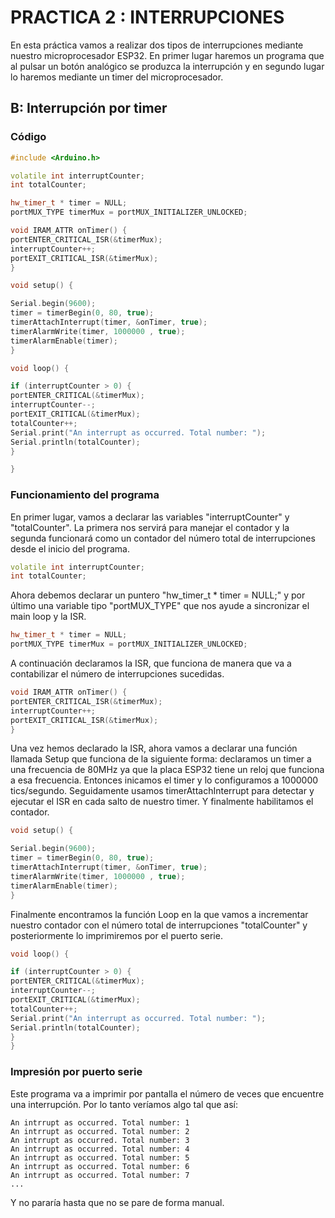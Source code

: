 # PRACTICA 2  : INTERRUPCIONES

En esta práctica vamos a realizar dos tipos de interrupciones mediante nuestro microprocesador ESP32.
En primer lugar haremos un programa que al pulsar un botón analógico se produzca la interrupción y en segundo lugar lo haremos mediante un timer del microprocesador.

## B: Interrupción por timer

### Código

```cpp
#include <Arduino.h>

volatile int interruptCounter;
int totalCounter;

hw_timer_t * timer = NULL;
portMUX_TYPE timerMux = portMUX_INITIALIZER_UNLOCKED;

void IRAM_ATTR onTimer() {
portENTER_CRITICAL_ISR(&timerMux);
interruptCounter++;
portEXIT_CRITICAL_ISR(&timerMux);
}

void setup() {

Serial.begin(9600);
timer = timerBegin(0, 80, true);
timerAttachInterrupt(timer, &onTimer, true);
timerAlarmWrite(timer, 1000000 , true);
timerAlarmEnable(timer);
}

void loop() {

if (interruptCounter > 0) {
portENTER_CRITICAL(&timerMux);
interruptCounter--;
portEXIT_CRITICAL(&timerMux);
totalCounter++;
Serial.print("An interrupt as occurred. Total number: ");
Serial.println(totalCounter);
}

}
```

### Funcionamiento del programa

En primer lugar, vamos a declarar las variables "interruptCounter" y "totalCounter". La primera nos servirá para manejar el contador y la segunda funcionará como un contador del número total de interrupciones desde el inicio del programa.

```cpp
volatile int interruptCounter;
int totalCounter;
```

Ahora debemos declarar un puntero "hw_timer_t * timer = NULL;" y por último una variable tipo "portMUX_TYPE" que nos ayude a sincronizar el main loop y la ISR.

```cpp
hw_timer_t * timer = NULL;
portMUX_TYPE timerMux = portMUX_INITIALIZER_UNLOCKED;
```

A continuación declaramos la ISR, que funciona de manera que va a contabilizar el número de interrupciones sucedidas.

```cpp
void IRAM_ATTR onTimer() {
portENTER_CRITICAL_ISR(&timerMux);
interruptCounter++;
portEXIT_CRITICAL_ISR(&timerMux);
}
```

Una vez hemos declarado la ISR, ahora vamos a declarar una función llamada Setup que funciona de la siguiente forma: declaramos un timer a una frecuencia de 80MHz ya que la placa ESP32 tiene un reloj que funciona a esa frecuencia. Entonces inicamos el timer y lo configuramos a 1000000 tics/segundo. Seguidamente usamos timerAttachInterrupt para detectar y ejecutar el ISR en cada salto de nuestro timer. Y finalmente habilitamos el contador.

```cpp
void setup() {

Serial.begin(9600);
timer = timerBegin(0, 80, true);
timerAttachInterrupt(timer, &onTimer, true);
timerAlarmWrite(timer, 1000000 , true);
timerAlarmEnable(timer);
}
```

Finalmente encontramos la función Loop en la que vamos a incrementar nuestro contador con el número total de interrupciones "totalCounter" y posteriormente lo imprimiremos por el puerto serie.

```cpp
void loop() {

if (interruptCounter > 0) {
portENTER_CRITICAL(&timerMux);
interruptCounter--;
portEXIT_CRITICAL(&timerMux);
totalCounter++;
Serial.print("An interrupt as occurred. Total number: ");
Serial.println(totalCounter);
}
}
```

### Impresión por puerto serie

Este programa va a imprimir por pantalla el número de veces que encuentre una interrupción. Por lo tanto veríamos algo tal que así:

```
An intrrupt as occurred. Total number: 1
An intrrupt as occurred. Total number: 2
An intrrupt as occurred. Total number: 3
An intrrupt as occurred. Total number: 4
An intrrupt as occurred. Total number: 5
An intrrupt as occurred. Total number: 6
An intrrupt as occurred. Total number: 7
...
```

Y no pararía hasta que no se pare de forma manual.
